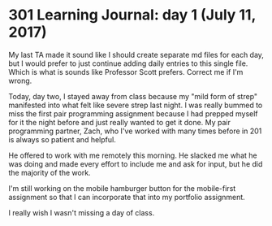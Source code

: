 # 301 Learning Journal: day 1 (July 11, 2017)

My last TA made it sound like I should create separate md files for each day, but I would prefer to just continue adding daily entries to this single file. Which is what is sounds like Professor Scott prefers. Correct me if I'm wrong.

Today, day two, I stayed away from class because my "mild form of strep" manifested into what felt like severe strep last night. I was really bummed to miss the first pair programming assignment because I had prepped myself for it the night before and just really wanted to get it done. My pair programming partner, Zach, who I've worked with many times before in 201 is always so patient and helpful.

He offered to work with me remotely this morning. He slacked me what he was doing and made every effort to include me and ask for input, but he did the majority of the work.

I'm still working on the mobile hamburger button for the mobile-first assignment so that I can incorporate that into my portfolio assignment.

I really wish I wasn't missing a day of class.
